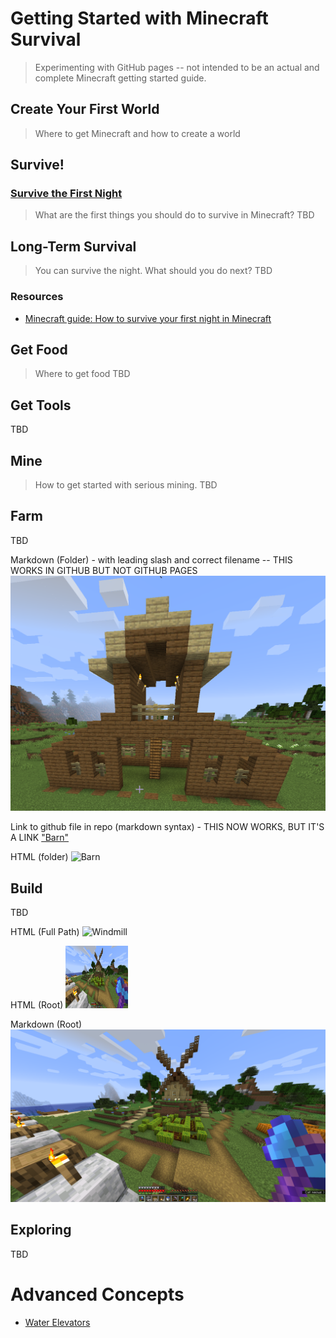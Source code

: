 # Getting Started with Minecraft Survival

> Experimenting with GitHub pages -- not intended to be an actual and complete Minecraft getting started guide.

## Create Your First World
> Where to get Minecraft and how to create a world

## Survive!
### [Survive the First Night](Tutorials/early-survival/first-night.md)
> What are the first things you should do to survive in Minecraft?
TBD

## Long-Term Survival
> You can survive the night. What should you do next? 
TBD

### Resources
* [Minecraft guide: How to survive your first night in Minecraft
](https://www.windowscentral.com/how-survive-your-first-night-minecraft)


## Get Food
> Where to get food
TBD

## Get Tools
TBD

## Mine
> How to get started with serious mining.
TBD

## Farm
TBD

Markdown (Folder) - with leading slash and correct filename -- THIS WORKS IN GITHUB BUT NOT GITHUB PAGES
![barn](/images/barn.png "Farm")


Link to github file in repo (markdown syntax) - THIS NOW WORKS, BUT IT'S A LINK
["Barn"](https://github.com/galejwnaylor/Minecraft/blob/main/images/barn.png)

HTML (folder)
<img src="/blob/main/images/barn.png" alt="Barn" style="height: 100px; width:100px;"/>


## Build
TBD

<!--- CAN'T GET THE IMAGES in folders TO WORK! -->
HTML (Full Path)
<img src="/Users/galenaylor/Code/Minecraft/images/windmill.png" alt="Windmill" style="height: 100px; width:100px;"/>

HTML (Root)
<img src="windmill.png" alt="Windmill" style="height: 100px; width:100px;"/>

Markdown (Root)
![windmill](windmill.png "Windmill")




## Exploring

TBD

# Advanced Concepts

- [Water Elevators](Concepts/water-elevators.md)



